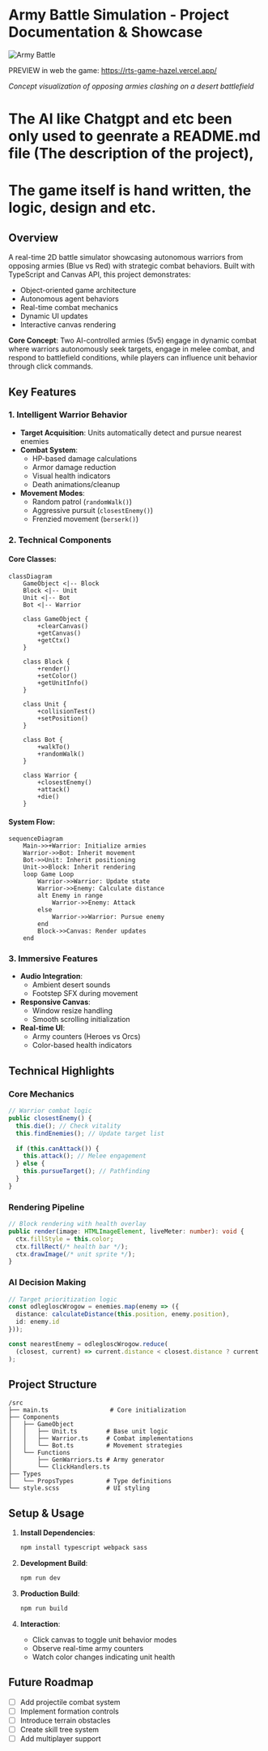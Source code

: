 # Army Battle Simulation - Project Documentation & Showcase


![Army Battle](./rts.png)

PREVIEW in web the game: https://rts-game-hazel.vercel.app/

*Concept visualization of opposing armies clashing on a desert battlefield*

# The AI like Chatgpt and etc been only used to geenrate a README.md file (The description of the project),
# The game itself is hand written, the logic, design and etc. 

## Overview
A real-time 2D battle simulator showcasing autonomous warriors from opposing armies (Blue vs Red) with strategic combat behaviors. Built with TypeScript and Canvas API, this project demonstrates:

- Object-oriented game architecture
- Autonomous agent behaviors
- Real-time combat mechanics
- Dynamic UI updates
- Interactive canvas rendering

**Core Concept**: Two AI-controlled armies (5v5) engage in dynamic combat where warriors autonomously seek targets, engage in melee combat, and respond to battlefield conditions, while players can influence unit behavior through click commands.

## Key Features

### 1. Intelligent Warrior Behavior
- **Target Acquisition**: Units automatically detect and pursue nearest enemies
- **Combat System**: 
  - HP-based damage calculations
  - Armor damage reduction
  - Visual health indicators
  - Death animations/cleanup
- **Movement Modes**:
  - Random patrol (`randomWalk()`)
  - Aggressive pursuit (`closestEnemy()`)
  - Frenzied movement (`berserk()`)

### 2. Technical Components
#### Core Classes:
```mermaid
classDiagram
    GameObject <|-- Block
    Block <|-- Unit
    Unit <|-- Bot
    Bot <|-- Warrior
    
    class GameObject {
        +clearCanvas()
        +getCanvas()
        +getCtx()
    }
    
    class Block {
        +render()
        +setColor()
        +getUnitInfo()
    }
    
    class Unit {
        +collisionTest()
        +setPosition()
    }
    
    class Bot {
        +walkTo()
        +randomWalk()
    }
    
    class Warrior {
        +closestEnemy()
        +attack()
        +die()
    }
```

#### System Flow:
```mermaid
sequenceDiagram
    Main->>+Warrior: Initialize armies
    Warrior->>Bot: Inherit movement
    Bot->>Unit: Inherit positioning
    Unit->>Block: Inherit rendering
    loop Game Loop
        Warrior->>Warrior: Update state
        Warrior->>Enemy: Calculate distance
        alt Enemy in range
            Warrior->>Enemy: Attack
        else
            Warrior->>Warrior: Pursue enemy
        end
        Block->>Canvas: Render updates
    end
```

### 3. Immersive Features
- **Audio Integration**: 
  - Ambient desert sounds
  - Footstep SFX during movement
- **Responsive Canvas**: 
  - Window resize handling
  - Smooth scrolling initialization
- **Real-time UI**: 
  - Army counters (Heroes vs Orcs)
  - Color-based health indicators

## Technical Highlights

### Core Mechanics
```ts
// Warrior combat logic
public closestEnemy() {
  this.die(); // Check vitality
  this.findEnemies(); // Update target list
  
  if (this.canAttack()) {
    this.attack(); // Melee engagement
  } else {
    this.pursueTarget(); // Pathfinding
  }
}
```

### Rendering Pipeline
```ts
// Block rendering with health overlay
public render(image: HTMLImageElement, liveMeter: number): void {
  ctx.fillStyle = this.color;
  ctx.fillRect(/* health bar */);
  ctx.drawImage(/* unit sprite */);
}
```

### AI Decision Making
```ts
// Target prioritization logic
const odlegloscWrogow = enemies.map(enemy => ({
  distance: calculateDistance(this.position, enemy.position),
  id: enemy.id
}));

const nearestEnemy = odlegloscWrogow.reduce(
  (closest, current) => current.distance < closest.distance ? current : closest
);
```

## Project Structure
```
/src
├── main.ts                 # Core initialization
├── Components
│   ├── GameObject
│   │   ├── Unit.ts        # Base unit logic
│   │   ├── Warrior.ts     # Combat implementations
│   │   └── Bot.ts         # Movement strategies
│   └── Functions
│       ├── GenWarriors.ts # Army generator
│       └── ClickHandlers.ts
├── Types
│   └── PropsTypes         # Type definitions
└── style.scss             # UI styling
```

## Setup & Usage
1. **Install Dependencies**:
   ```bash
   npm install typescript webpack sass
   ```

2. **Development Build**:
   ```bash
   npm run dev
   ```

3. **Production Build**:
   ```bash
   npm run build
   ```

4. **Interaction**:
   - Click canvas to toggle unit behavior modes
   - Observe real-time army counters
   - Watch color changes indicating unit health

## Future Roadmap
- [ ] Add projectile combat system
- [ ] Implement formation controls
- [ ] Introduce terrain obstacles
- [ ] Create skill tree system
- [ ] Add multiplayer support
